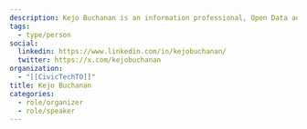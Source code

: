 ```yaml
---
description: Kejo Buchanan is an information professional, Open Data advocate, community radio host and online master’s student. Kejo is delighted to continue these efforts on the open data and open government conversation through local community projects such as Re:Open Gov.
tags:
  - type/person
social:
  linkedin: https://www.linkedin.com/in/kejobuchanan/
  twitter: https://x.com/kejobuchanan
organization:
  - "[[CivicTechTO]]"
title: Kejo Buchanan
categories:
  - role/organizer
  - role/speaker
---
```


